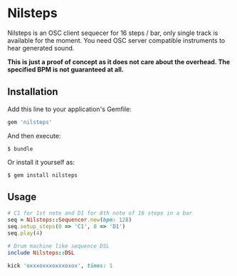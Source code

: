 # Nilsteps

Nilsteps is an OSC client sequecer for 16 steps / bar, only single track is available for the moment. You need OSC server compatible instruments to hear generated sound.

__This is just a proof of concept as it does not care about the overhead. The specified BPM is not guaranteed at all.__

## Installation

Add this line to your application's Gemfile:

```ruby
gem 'nilsteps'
```

And then execute:

    $ bundle

Or install it yourself as:

    $ gem install nilsteps

## Usage

```ruby
# C1 for 1st note and D1 for 8th note of 16 steps in a bar
seq = Nilsteps::Sequencer.new(bpm: 128)
seq.setup_steps(0 => 'C1', 8 => 'D1')
seq.play(4)

# Drum machine like sequence DSL
include Nilsteps::DSL

kick 'oxxxoxxxoxxxoxox', times: 1
```
